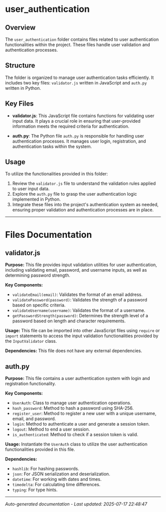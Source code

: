 # user_authentication

## Overview
The `user_authentication` folder contains files related to user authentication functionalities within the project. These files handle user validation and authentication processes.

## Structure
The folder is organized to manage user authentication tasks efficiently. It includes two key files: `validator.js` written in JavaScript and `auth.py` written in Python.

## Key Files
- **validator.js**: This JavaScript file contains functions for validating user input data. It plays a crucial role in ensuring that user-provided information meets the required criteria for authentication.
  
- **auth.py**: The Python file `auth.py` is responsible for handling user authentication processes. It manages user login, registration, and authentication tasks within the system.

## Usage
To utilize the functionalities provided in this folder:
1. Review the `validator.js` file to understand the validation rules applied to user input data.
2. Explore the `auth.py` file to grasp the user authentication logic implemented in Python.
3. Integrate these files into the project's authentication system as needed, ensuring proper validation and authentication processes are in place.

---

# Files Documentation

## validator.js

**Purpose:** This file provides input validation utilities for user authentication, including validating email, password, and username inputs, as well as determining password strength.

**Key Components:**
- `validateEmail(email)`: Validates the format of an email address.
- `validatePassword(password)`: Validates the strength of a password based on specific criteria.
- `validateUsername(username)`: Validates the format of a username.
- `getPasswordStrength(password)`: Determines the strength level of a password based on length and character requirements.

**Usage:** This file can be imported into other JavaScript files using `require` or `import` statements to access the input validation functionalities provided by the `InputValidator` class.

**Dependencies:** This file does not have any external dependencies.

## auth.py

**Purpose:** This file contains a user authentication system with login and registration functionality.

**Key Components:**
- `UserAuth`: Class to manage user authentication operations.
- `hash_password`: Method to hash a password using SHA-256.
- `register_user`: Method to register a new user with a unique username, email, and password.
- `login`: Method to authenticate a user and generate a session token.
- `logout`: Method to end a user session.
- `is_authenticated`: Method to check if a session token is valid.

**Usage:** Instantiate the `UserAuth` class to utilize the user authentication functionalities provided in this file.

**Dependencies:** 
- `hashlib`: For hashing passwords.
- `json`: For JSON serialization and deserialization.
- `datetime`: For working with dates and times.
- `timedelta`: For calculating time differences.
- `typing`: For type hints.

---
*Auto-generated documentation - Last updated: 2025-07-17 22:48:47*
